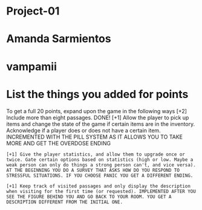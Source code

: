 # Project-01

# Amanda Sarmientos

# vampamii

# List the things you added for points

To get a full 20 points, expand upon the game in the following ways 
    [+2] Include more than eight passages. DONE!
    [+1] Allow the player to pick up items and change the state of the game if certain items are in the inventory. Acknowledge if a player does or does not have a certain item. INCREMENTED WITH THE PILL SYSTEM AS IT ALLOWS YOU TO TAKE MORE AND GET THE OVERDOSE ENDING

    [+1] Give the player statistics, and allow them to upgrade once or twice. Gate certain options based on statistics (high or low. Maybe a weak person can only do things a strong person can't, and vice versa). AT THE BEGINNING YOU DO A SURVEY THAT ASKS HOW DO YOU RESPOND TO STRESSFUL SITUATIONS. IF YOU CHOOSE PANIC YOU GET A DIFFERENT ENDING.

    [+1] Keep track of visited passages and only display the description when visiting for the first time (or requested). IMPLEMENTED AFTER YOU SEE THE FIGURE BEHIND YOU AND GO BACK TO YOUR ROOM. YOU GET A DESCRIPTION DIFFERENT FROM THE INITIAL ONE.